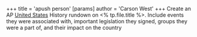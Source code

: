 +++
 title = 'apush person'
[params]
	author = 'Carson West'
+++
Create an AP [United States](./../united-states/) History rundown on <% tp.file.title %>. Include events they were associated with, important legislation they signed, groups they were a part of, and their impact on the country